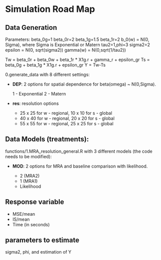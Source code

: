 # Simulation Road Map

## Data Generation

Parameters: 
beta_0g=1
beta_0r=2
beta_1g=1.5
beta_1r=2
b_0(w) = N(0, Sigma), where Sigma is Exponential or Matern
tau2=1,phi=3
sigma2=2
epsilon = N(0, sqrt(sigma2))
gamma(w) = N(0,sqrt(1/tau2))

Tw = beta_0r + beta_0w + beta_1r * X1g.r + gamma_r + epsilon_gr
Ts = beta_0g + beta_1g * X1g.r + epsilon_gr
Y = Tw-Ts

0.generate_data with 8 different settings: 

* **DEP**: 2 options for spatial dependence for beta(omega) ~ N(0,Sigma). 

    1 - Exponential
    2 - Matern
    
* **res**: resolution options

    - 25 x 25 for w - regional, 10 x 10 for s - global
    - 40 x 40 for w - regional, 20 x 20 for s - global
    - 55 x 55 for w - regional, 25 x 25 for s - global
    

## Data Models (treatments):

functions/1.MRA_resolution_general.R with 3 different models (the code needs to be modified):

* **MOD**: 2 options for MRA and baseline comparison with likelihood. 

    - 2 (MRA2) 
    - 1 (MRA1)
    - Likelihood

## Response variable

* MSE/mean
* IS/mean
* Time (in seconds)

## parameters to estimate

sigma2, phi, and estimation of Y



